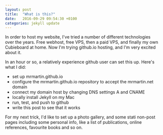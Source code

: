 ```yaml
---
layout: post
title:  "What is this?"
date:   2016-09-29 09:54:30 +0100
categories: jekyll update
---
```

In order to host my website, I've tried a number of different technologies over the years. Free webhost, free VPS, then a paid VPS, and finally my own Cubieboard at home. Now I'm trying github.io hosting, and I'm very excited about it.

In an hour or so, a relatively experience github user can set this up. Here's what I did:

- set up mrmartin.github.io
- configure the mrmartin.github.io repository to accept the mrmartin.net domain
- connect my domain host by changing DNS settings A and CNAME
- locally install Jekyll on my Mac
- run, test, and push to github
- write this post to see that it works


For my next trick, I'd like to set up a photo gallery, and some stati non-post pages including some personal info, like a list of publications, online references, favourite books and so on.

